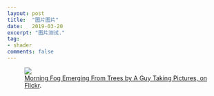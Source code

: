 ```yaml
---
layout: post
title:  "图片图片"
date:   2019-03-20
excerpt: "图片测试."
tag:
- shader
comments: false
---
```




<figure>
	<a href="Texture_Packing.jpg"><img src="Texture_Packing.jpg"></a>
	<figcaption><a href="Texture_Packing.jpg" title="Morning Fog Emerging From Trees by A Guy Taking Pictures, on Flickr">Morning Fog Emerging From Trees by A Guy Taking Pictures, on Flickr</a>.</figcaption>
</figure>
